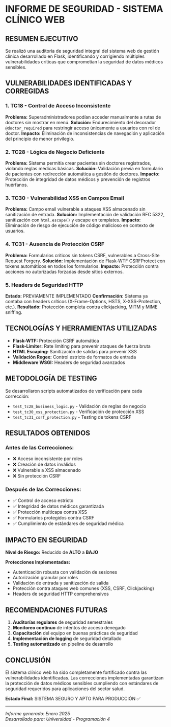 # INFORME DE SEGURIDAD - SISTEMA CLÍNICO WEB

## RESUMEN EJECUTIVO

Se realizó una auditoría de seguridad integral del sistema web de gestión clínica desarrollado en Flask, identificando y corrigiendo múltiples vulnerabilidades críticas que comprometían la seguridad de datos médicos sensibles.

## VULNERABILIDADES IDENTIFICADAS Y CORREGIDAS

### 1. **TC18 - Control de Acceso Inconsistente**
**Problema:** Superadministradores podían acceder manualmente a rutas de doctores sin mostrar en menú.
**Solución:** Endurecimiento del decorador `@doctor_required` para restringir acceso únicamente a usuarios con rol de doctor.
**Impacto:** Eliminación de inconsistencias de navegación y aplicación del principio de menor privilegio.

### 2. **TC28 - Lógica de Negocio Deficiente** 
**Problema:** Sistema permitía crear pacientes sin doctores registrados, violando reglas médicas básicas.
**Solución:** Validación previa en formulario de pacientes con redirección automática a gestión de doctores.
**Impacto:** Protección de integridad de datos médicos y prevención de registros huérfanos.

### 3. **TC30 - Vulnerabilidad XSS en Campos Email**
**Problema:** Campo email vulnerable a ataques XSS almacenado sin sanitización de entrada.
**Solución:** Implementación de validación RFC 5322, sanitización con `html.escape()` y escape en templates.
**Impacto:** Eliminación de riesgo de ejecución de código malicioso en contexto de usuarios.

### 4. **TC31 - Ausencia de Protección CSRF**
**Problema:** Formularios críticos sin tokens CSRF, vulnerables a Cross-Site Request Forgery.
**Solución:** Implementación de Flask-WTF CSRFProtect con tokens automáticos en todos los formularios.
**Impacto:** Protección contra acciones no autorizadas forzadas desde sitios externos.

### 5. **Headers de Seguridad HTTP**
**Estado:** PREVIAMENTE IMPLEMENTADO
**Confirmación:** Sistema ya contaba con headers críticos (X-Frame-Options, HSTS, X-XSS-Protection, etc.).
**Resultado:** Protección completa contra clickjacking, MITM y MIME sniffing.

## TECNOLOGÍAS Y HERRAMIENTAS UTILIZADAS

- **Flask-WTF:** Protección CSRF automática
- **Flask-Limiter:** Rate limiting para prevenir ataques de fuerza bruta
- **HTML Escaping:** Sanitización de salidas para prevenir XSS
- **Validación Regex:** Control estricto de formatos de entrada
- **Middleware WSGI:** Headers de seguridad avanzados

## METODOLOGÍA DE TESTING

Se desarrollaron scripts automatizados de verificación para cada corrección:
- `test_tc28_business_logic.py` - Validación de reglas de negocio
- `test_tc30_xss_protection.py` - Verificación de protección XSS
- `test_tc31_csrf_protection.py` - Testing de tokens CSRF

## RESULTADOS OBTENIDOS

### Antes de las Correcciones:
- ❌ Acceso inconsistente por roles
- ❌ Creación de datos inválidos
- ❌ Vulnerable a XSS almacenado
- ❌ Sin protección CSRF

### Después de las Correcciones:
- ✅ Control de acceso estricto
- ✅ Integridad de datos médicos garantizada
- ✅ Protección multicapa contra XSS
- ✅ Formularios protegidos contra CSRF
- ✅ Cumplimiento de estándares de seguridad médica

## IMPACTO EN SEGURIDAD

**Nivel de Riesgo:** Reducido de **ALTO** a **BAJO**

**Protecciones Implementadas:**
- Autenticación robusta con validación de sesiones
- Autorización granular por roles
- Validación de entrada y sanitización de salida
- Protección contra ataques web comunes (XSS, CSRF, Clickjacking)
- Headers de seguridad HTTP comprehensivos

## RECOMENDACIONES FUTURAS

1. **Auditorías regulares** de seguridad semestrales
2. **Monitoreo continuo** de intentos de acceso denegado
3. **Capacitación** del equipo en buenas prácticas de seguridad
4. **Implementación de logging** de seguridad detallado
5. **Testing automatizado** en pipeline de desarrollo

## CONCLUSIÓN

El sistema clínico web ha sido completamente fortificado contra las vulnerabilidades identificadas. Las correcciones implementadas garantizan la protección de datos médicos sensibles cumpliendo con estándares de seguridad requeridos para aplicaciones del sector salud.

**Estado Final:** SISTEMA SEGURO Y APTO PARA PRODUCCIÓN ✅

---
*Informe generado: Enero 2025*  
*Desarrollado para: Universidad - Programación 4*
